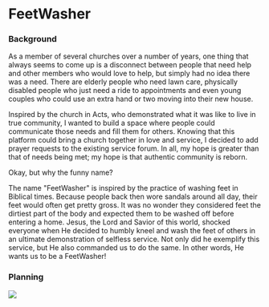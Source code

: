 <h1>FeetWasher</h1>

<h3>Background</h3>
As a member of several churches over a number of years, one thing that always seems to come up is a disconnect between people that need help and other members who would love to help, but simply had no idea there was a need. There are elderly people who need lawn care, physically disabled people who just need a ride to appointments and even young couples who could use an extra hand or two moving into their new house.

Inspired by the church in Acts, who demonstrated what it was like to live in true community, I wanted to build a space where people could communicate those needs and fill them for others. Knowing that this platform could bring a church together in love and service, I decided to add prayer requests to the existing service forum. In all, my hope is greater than that of needs being met; my hope is that authentic community is reborn.

Okay, but why the funny name?

The name "FeetWasher" is inspired by the practice of washing feet in Biblical times. Because people back then wore sandals around all day, their feet would often get pretty gross. It was no wonder they considered feet the dirtiest part of the body and expected them to be washed off before entering a home. Jesus, the Lord and Savior of this world, shocked everyone when He decided to humbly kneel and wash the feet of others in an ultimate demonstration of selfless service. Not only did he exemplify this service, but He also commanded us to do the same. In other words, He wants us to be a FeetWasher!


<h3>Planning</h3>

<img src="https://imgur.com/uo4dWuA">

